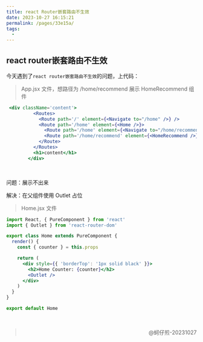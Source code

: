 ```yaml
---
title: react Router嵌套路由不生效
date: 2023-10-27 16:15:21
permalink: /pages/33e15a/
tags:
  - 
---
```

## react router嵌套路由不生效

今天遇到了`react router嵌套路由不生效`的问题，上代码：

> App.jsx 文件，想路径为 /home/recommend 展示 HomeRecommend 组件

```jsx
 <div className='content'>
          <Routes>
            <Route path='/' element={<Navigate to="/home" />} />
            <Route path='/home' element={<Home />}>
              <Route path='/home' element={<Navigate to="/home/recommend" />} />
              <Route path='/home/recommend' element={<HomeRecommend />} />
            </Route>
          </Routes>
          <h1>content</h1>
        </div>
```

<br>



问题：展示不出来

解决：在父组件使用 Outlet 占位

> Home.jsx 文件

```jsx
import React, { PureComponent } from 'react'
import { Outlet } from 'react-router-dom'

export class Home extends PureComponent {
  render() {
    const { counter } = this.props

    return (
      <div style={{ 'borderTop': '1px solid black' }}>
        <h2>Home Counter: {counter}</h2>
        <Outlet />
      </div>
    )
  }
}

export default Home
```

<br>



> <p align="right">@蚵仔煎-20231027</p>
